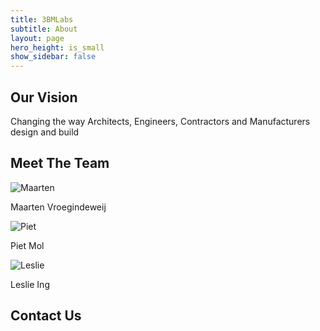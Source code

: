 ```yaml
---
title: 3BMLabs
subtitle: About
layout: page
hero_height: is_small
show_sidebar: false
---
```


##  Our Vision

Changing the way Architects, Engineers, Contractors and Manufacturers design and build

## Meet The Team

![Maarten](../assets/about_assets/6-Maarten-Vroegindeweij-kopie-150x150.jpg)

Maarten Vroegindeweij


![Piet](../assets/about_assets/5-Piet-Mol-kopie-150x150.jpg)

Piet Mol


![Leslie](../assets/about_assets/7-Leslie-Ing-kopie-150x150.jpg)

Leslie Ing

## Contact Us

